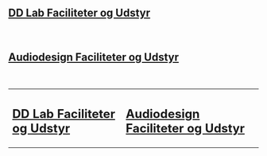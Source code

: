 ## [DD Lab Faciliteter og Udstyr](https://raggedyann.github.io/TestTheme/dd-inf/)
&nbsp;
## [Audiodesign Faciliteter og Udstyr](https://raggedyann.github.io/TestTheme/audiodesign/)
&nbsp;

<table>
  <tr>
    <td><h2><a href="https://raggedyann.github.io/TestTheme/dd-inf/">DD Lab Faciliteter og Udstyr</a></h2>
    </td>
    <td><h2><a href="https://raggedyann.github.io/TestTheme/audiodesign/">Audiodesign Faciliteter og Udstyr</a></h2>
    </td>
  </tr>
</table>
<br/>
